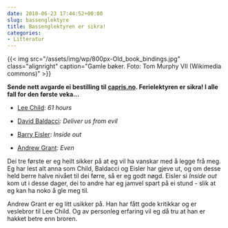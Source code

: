 ```yaml
---
date: 2010-06-23 17:44:52+00:00
slug: bassenglektyre
title: Bassenglektyren er sikra!
categories:
- Litteratur
---
```

{{< img src="/assets/img/wp/800px-Old_book_bindings.jpg" class="alignright" caption="Gamle bøker. Foto: Tom Murphy VII (Wikimedia commons)" >}}

**Sende nett avgarde ei bestilling til [capris.no](https://www.capris.no/). Ferielektyren er sikra! I alle fall for den første veka...**


<!--more-->



	
  * [Lee Child](http://no.wikipedia.org/wiki/Lee_Child): _61 hours_

	
  * [David Baldacci](http://no.wikipedia.org/wiki/Lee_Child)_: Deliver us from evil_

	
  * [Barry Eisler](http://www.barryeisler.com): _Inside out_

	
  * [Andrew Grant](http://en.wikipedia.org/wiki/Andrew_Grant): _Even_


Dei tre første er eg heilt sikker på at eg vil ha vanskar med å legge frå meg. Eg har lest alt anna som Child, Baldacci og Eisler har gjeve ut, og om desse held berre halve nivået til dei førre, så er eg godt nøgd. Eisler si _Inside out_ kom ut i desse dager, dei to andre har eg jamvel spart på ei stund - slik at eg kan ha noko å gle meg til.

Andrew Grant er eg litt usikker på. Han har fått gode kritikkar og er veslebror til Lee Child. Og av personleg erfaring vil eg då tru at han er hakket betre enn broren.
